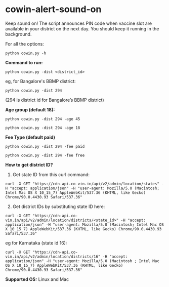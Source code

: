 # cowin-alert-sound-on

Keep sound on! The script announces PIN code when vaccine slot are available in your district on the next day.
You should keep it running in the background.

For all the options:
```
python cowin.py -h
```



**Command to run:**

```
python cowin.py -dist <district_id>
```

eg, for Bangalore's BBMP district:

```
python cowin.py -dist 294
```
(294 is district id for Bangalore’s BBMP district)


**Age group (default 18):**

```
python cowin.py -dist 294 -age 45
```

```
python cowin.py -dist 294 -age 18
```

**Fee Type (default paid)**

```
python cowin.py -dist 294 -fee paid
```

```
python cowin.py -dist 294 -fee free
```

**How to get district ID?**

1. Get state ID from this curl command:

```
curl -X GET "https://cdn-api.co-vin.in/api/v2/admin/location/states" -H "accept: application/json" -H "user-agent: Mozilla/5.0 (Macintosh; Intel Mac OS X 10_15_7) AppleWebKit/537.36 (KHTML, like Gecko) Chrome/90.0.4430.93 Safari/537.36"
```

2. Get district IDs by substituting state ID here:

```
curl -X GET "https://cdn-api.co-vin.in/api/v2/admin/location/districts/<state_id>" -H "accept: application/json" -H "user-agent: Mozilla/5.0 (Macintosh; Intel Mac OS X 10_15_7) AppleWebKit/537.36 (KHTML, like Gecko) Chrome/90.0.4430.93 Safari/537.36"
```

eg for Karnataka (state id 16):

```
curl -X GET "https://cdn-api.co-vin.in/api/v2/admin/location/districts/16" -H "accept: application/json" -H "user-agent: Mozilla/5.0 (Macintosh ; Intel Mac OS X 10_15_7) AppleWebKit/537.36 (KHTML, like Gecko) Chrome/90.0.4430.93 Safari/537.36"
```


**Supported OS:** Linux and Mac
